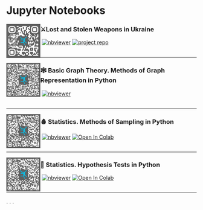 # **Jupyter Notebooks**

<img align="left" width="90" src="mia-ua-weapons/mia-ua-weapons-notebook-qr.png"/>

### ⚔️Lost and Stolen Weapons in Ukraine

&nbsp;[![nbviewer](https://img.shields.io/badge/nbviewer-IDA_notebook-e87133)](http://bit.ly/3XXuxQr)
[![project repo](https://img.shields.io/badge/github-project_repository-F6F6F6)](https://github.com/cyterat/mia-ua-weapons)
<br></br>
***
<img align="left" width="90" src="graphs/graphs-notebook-qr.png"/>

### 🕸️ Basic Graph Theory. Methods of Graph Representation in Python

&nbsp;[![nbviewer](https://img.shields.io/badge/nbviewer-graphs-e87133)](https://nbviewer.org/github/cyterat/notebooks/blob/6aa737656132a92c7fb5a32f86eadd4bb15efb55/graphs/graphs.ipynb)
<br></br>
***
<img align="left" width="90" src="statistics/sampling-notebook-qr.png"/>

### 🩸 Statistics. Methods of Sampling in Python

&nbsp;[![nbviewer](https://img.shields.io/badge/nbviewer-sampling-e87133)](https://nbviewer.org/github/cyterat/notebooks/blob/main/statistics/sampling.ipynb)
<a target="_blank" href="https://colab.research.google.com/github/cyterat/notebooks/blob/main/statistics/sampling.ipynb">
  <img src="https://colab.research.google.com/assets/colab-badge.svg" alt="Open In Colab"/>
</a>
<br></br>
***
<img align="left" width="90" src="statistics/sampling-notebook-qr.png"/>

### 💊 Statistics. Hypothesis Tests in Python

&nbsp;[![nbviewer](https://img.shields.io/badge/nbviewer-hypothesis_tests-e87133)](https://nbviewer.org/github/cyterat/notebooks/blob/main/statistics/hypothesis-tests.ipynb)
<a target="_blank" href="https://colab.research.google.com/github/cyterat/notebooks/blob/main/statistics/hypothesis-tests.ipynb">
  <img src="https://colab.research.google.com/assets/colab-badge.svg" alt="Open In Colab"/>
</a>
<br></br>
***
. . .
